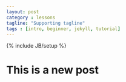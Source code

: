 ```yaml
---
layout: post
category : lessons
tagline: "Supporting tagline"
tags : [intro, beginner, jekyll, tutorial]
---
```

{% include JB/setup %}

# This is a new post
